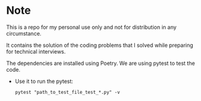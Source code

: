 # Note

This is a repo for my personal use only and not for distribution in any circumstance. 

It contains the solution of the coding problems that I solved while preparing for technical interviews.

The dependencies are installed using Poetry. We are using pytest to test the code.

- Use it to run the pytest:

    `pytest "path_to_test_file_test_*.py" -v`